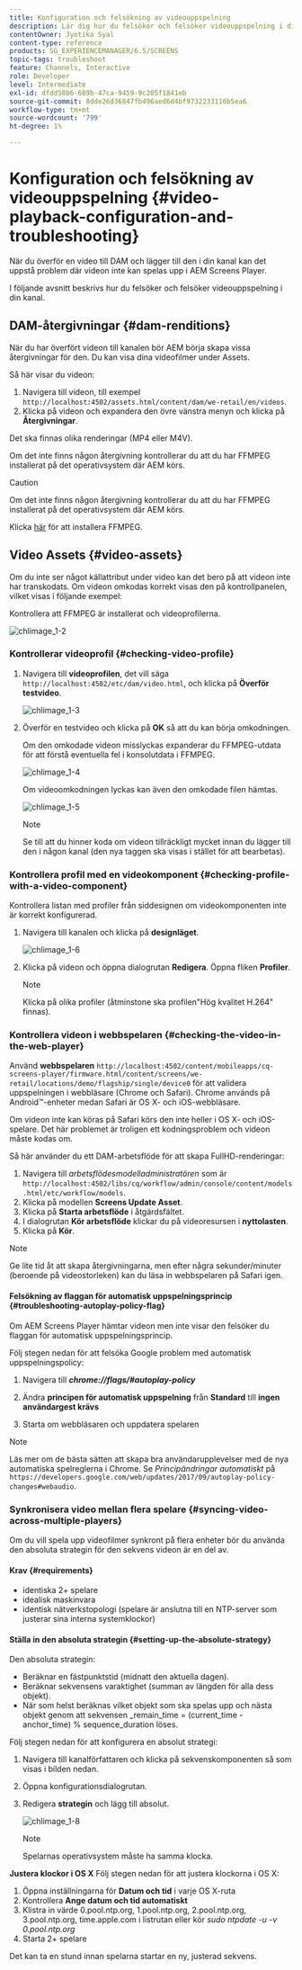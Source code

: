 ```yaml
---
title: Konfiguration och felsökning av videouppspelning
description: Lär dig hur du felsöker och felsöker videouppspelning i din kanal för AEM Screens.
contentOwner: Jyotika Syal
content-type: reference
products: SG_EXPERIENCEMANAGER/6.5/SCREENS
topic-tags: troubleshoot
feature: Channels, Interactive
role: Developer
level: Intermediate
exl-id: dfdd58b6-689b-47ca-9459-9c205f1841eb
source-git-commit: 8dde26d36847fb496aed6d4bf9732233116b5ea6
workflow-type: tm+mt
source-wordcount: '799'
ht-degree: 1%

---
```


# Konfiguration och felsökning av videouppspelning {#video-playback-configuration-and-troubleshooting}

När du överför en video till DAM och lägger till den i din kanal kan det uppstå problem där videon inte kan spelas upp i AEM Screens Player.

I följande avsnitt beskrivs hur du felsöker och felsöker videouppspelning i din kanal.

## DAM-återgivningar {#dam-renditions}

När du har överfört videon till kanalen bör AEM börja skapa vissa återgivningar för den. Du kan visa dina videofilmer under Assets.

Så här visar du videon:

1. Navigera till videon, till exempel `http://localhost:4502/assets.html/content/dam/we-retail/en/videos`.
1. Klicka på videon och expandera den övre vänstra menyn och klicka på **Återgivningar**.

Det ska finnas olika renderingar (MP4 eller M4V).

Om det inte finns någon återgivning kontrollerar du att du har FFMPEG installerat på det operativsystem där AEM körs.

>[!CAUTION]
>
>Om det inte finns någon återgivning kontrollerar du att du har FFMPEG installerat på det operativsystem där AEM körs.
>
>Klicka [här](https://www.ffmpeg.org/download.html) för att installera FFMPEG.

## Video Assets {#video-assets}

Om du inte ser något källattribut under video kan det bero på att videon inte har transkodats. Om videon omkodas korrekt visas den på kontrollpanelen, vilket visas i följande exempel:

Kontrollera att FFMPEG är installerat och videoprofilerna.

![chlimage_1-2](assets/chlimage_1-2.png)

### Kontrollerar videoprofil {#checking-video-profile}

1. Navigera till **videoprofilen**, det vill säga `http://localhost:4502/etc/dam/video.html`, och klicka på **Överför testvideo**.

   ![chlimage_1-3](assets/chlimage_1-3.png)

1. Överför en testvideo och klicka på **OK** så att du kan börja omkodningen.

   Om den omkodade videon misslyckas expanderar du FFMPEG-utdata för att förstå eventuella fel i konsolutdata i FFMPEG.

   ![chlimage_1-4](assets/chlimage_1-4.png)

   Om videoomkodningen lyckas kan även den omkodade filen hämtas.

   ![chlimage_1-5](assets/chlimage_1-5.png)

   >[!NOTE]
   >
   >Se till att du hinner koda om videon tillräckligt mycket innan du lägger till den i någon kanal (den nya taggen ska visas i stället för att bearbetas).

### Kontrollera profil med en videokomponent {#checking-profile-with-a-video-component}

Kontrollera listan med profiler från siddesignen om videokomponenten inte är korrekt konfigurerad.

1. Navigera till kanalen och klicka på **designläget**.

   ![chlimage_1-6](assets/chlimage_1-6.png)

1. Klicka på videon och öppna dialogrutan **Redigera**. Öppna fliken **Profiler**.

   >[!NOTE]
   >Klicka på olika profiler (åtminstone ska profilen&quot;Hög kvalitet H.264&quot; finnas).

### Kontrollera videon i webbspelaren {#checking-the-video-in-the-web-player}

Använd **webbspelaren** `http://localhost:4502/content/mobileapps/cq-screens-player/firmware.html/content/screens/we-retail/locations/demo/flagship/single/device0` för att validera uppspelningen i webbläsare (Chrome och Safari). Chrome används på Android™-enheter medan Safari är OS X- och iOS-webbläsare.

Om videon inte kan köras på Safari körs den inte heller i OS X- och iOS-spelare. Det här problemet är troligen ett kodningsproblem och videon måste kodas om.

Så här använder du ett DAM-arbetsflöde för att skapa FullHD-renderingar:

1. Navigera till *arbetsflödesmodelladministratören* som är `http://localhost:4502/libs/cq/workflow/admin/console/content/models.html/etc/workflow/models`.
1. Klicka på modellen **Screens Update Asset**.
1. Klicka på **Starta arbetsflöde** i åtgärdsfältet.
1. I dialogrutan **Kör arbetsflöde** klickar du på videoresursen i **nyttolasten**.
1. Klicka på **Kör**.

>[!NOTE]
>
>Ge lite tid åt att skapa återgivningarna, men efter några sekunder/minuter (beroende på videostorleken) kan du läsa in webbspelaren på Safari igen.

#### Felsökning av flaggan för automatisk uppspelningsprincip {#troubleshooting-autoplay-policy-flag}

Om AEM Screens Player hämtar videon men inte visar den felsöker du flaggan för automatisk uppspelningsprincip.

Följ stegen nedan för att felsöka Google problem med automatisk uppspelningspolicy:

1. Navigera till ***chrome://flags/#autoplay-policy***
1. Ändra **principen för automatisk uppspelning** från **Standard** till **ingen användargest krävs**

1. Starta om webbläsaren och uppdatera spelaren

>[!NOTE]
>
>Läs mer om de bästa sätten att skapa bra användarupplevelser med de nya automatiska spelreglerna i Chrome. Se *Principändringar automatiskt* på `https://developers.google.com/web/updates/2017/09/autoplay-policy-changes#webaudio`.

### Synkronisera video mellan flera spelare {#syncing-video-across-multiple-players}

Om du vill spela upp videofilmer synkront på flera enheter bör du använda den absoluta strategin för den sekvens videon är en del av.

#### Krav {#requirements}

* identiska 2+ spelare
* idealisk maskinvara
* identisk nätverkstopologi (spelare är anslutna till en NTP-server som justerar sina interna systemklockor)

#### Ställa in den absoluta strategin {#setting-up-the-absolute-strategy}

Den absoluta strategin:

* Beräknar en fästpunktstid (midnatt den aktuella dagen).
* Beräknar sekvensens varaktighet (summan av längden för alla dess objekt).
* När som helst beräknas vilket objekt som ska spelas upp och nästa objekt genom att sekvensen _remain_time = (current_time - anchor_time) % sequence_duration löses.

Följ stegen nedan för att konfigurera en absolut strategi:

1. Navigera till kanalförfattaren och klicka på sekvenskomponenten så som visas i bilden nedan.
1. Öppna konfigurationsdialogrutan.
1. Redigera **strategin** och lägg till absolut.

   ![chlimage_1-8](assets/chlimage_1-8.png)

   >[!NOTE]
   >Spelarnas operativsystem måste ha samma klocka.

**Justera klockor i OS X** Följ stegen nedan för att justera klockorna i OS X:

1. Öppna inställningarna för **Datum och tid** i varje OS X-ruta
1. Kontrollera **Ange datum och tid automatiskt**
1. Klistra in värde 0.pool.ntp.org, 1.pool.ntp.org, 2.pool.ntp.org, 3.pool.ntp.org, time.apple.com i listrutan eller kör *sudo ntpdate -u -v 0.pool.ntp.org*
1. Starta 2+ spelare

Det kan ta en stund innan spelarna startar en ny, justerad sekvens.
